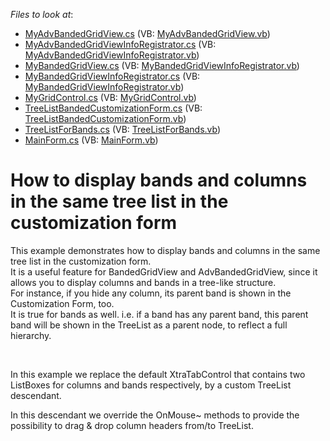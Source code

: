 <!-- default file list -->
*Files to look at*:

* [MyAdvBandedGridView.cs](./CS/CustomDescendants/MyAdvBandedGridView.cs) (VB: [MyAdvBandedGridView.vb](./VB/CustomDescendants/MyAdvBandedGridView.vb))
* [MyAdvBandedGridViewInfoRegistrator.cs](./CS/CustomDescendants/MyAdvBandedGridViewInfoRegistrator.cs) (VB: [MyAdvBandedGridViewInfoRegistrator.vb](./VB/CustomDescendants/MyAdvBandedGridViewInfoRegistrator.vb))
* [MyBandedGridView.cs](./CS/CustomDescendants/MyBandedGridView.cs) (VB: [MyBandedGridViewInfoRegistrator.vb](./VB/CustomDescendants/MyBandedGridViewInfoRegistrator.vb))
* [MyBandedGridViewInfoRegistrator.cs](./CS/CustomDescendants/MyBandedGridViewInfoRegistrator.cs) (VB: [MyBandedGridViewInfoRegistrator.vb](./VB/CustomDescendants/MyBandedGridViewInfoRegistrator.vb))
* [MyGridControl.cs](./CS/CustomDescendants/MyGridControl.cs) (VB: [MyGridControl.vb](./VB/CustomDescendants/MyGridControl.vb))
* [TreeListBandedCustomizationForm.cs](./CS/CustomDescendants/TreeListBandedCustomizationForm.cs) (VB: [TreeListBandedCustomizationForm.vb](./VB/CustomDescendants/TreeListBandedCustomizationForm.vb))
* [TreeListForBands.cs](./CS/CustomDescendants/TreeListForBands.cs) (VB: [TreeListForBands.vb](./VB/CustomDescendants/TreeListForBands.vb))
* [MainForm.cs](./CS/MainForm.cs) (VB: [MainForm.vb](./VB/MainForm.vb))
<!-- default file list end -->
# How to display bands and columns in the same tree list in the customization form


<p>This example demonstrates how to display bands and columns in the same tree list in the customization form. <br />
It is a useful feature for BandedGridView and AdvBandedGridView, since it allows you to display columns and bands in a tree-like structure. <br />
For instance, if you hide any column, its parent band is shown in the Customization Form, too. <br />
It is true for bands as well. i.e. if a band has any parent band, this parent band will be shown in the TreeList as a parent node, to reflect a full hierarchy.  </p><br />
<p>In this example we replace the default XtraTabControl that contains two ListBoxes for columns and bands respectively, by a custom TreeList descendant.</p><p>In this descendant we override the OnMouse~ methods to provide the possibility to drag & drop column headers from/to TreeList.</p>

<br/>


